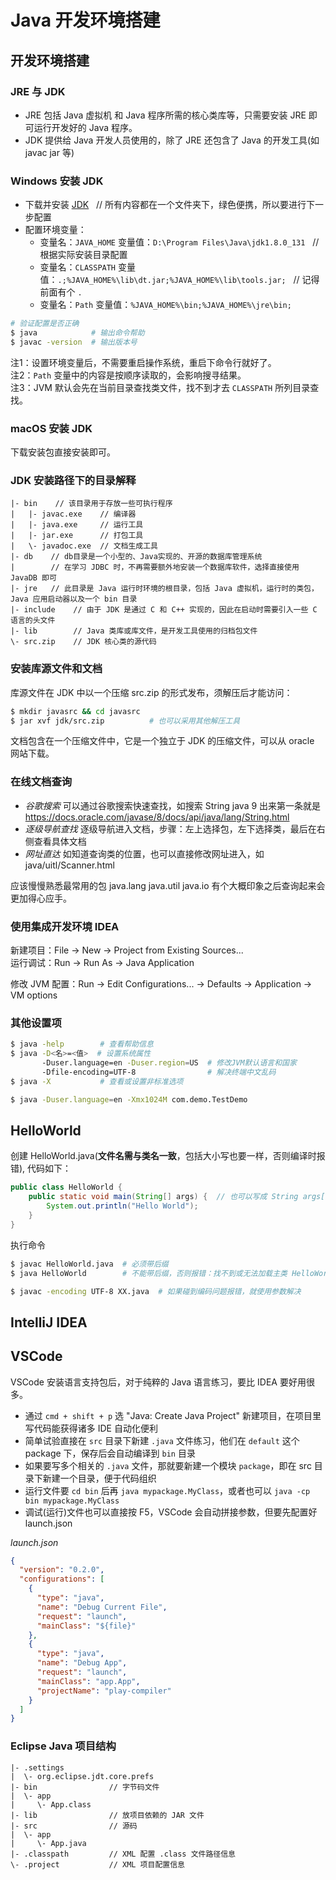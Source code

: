 # Java 开发环境搭建




## 开发环境搭建

### JRE 与 JDK

* JRE 包括 Java 虚拟机 和 Java 程序所需的核心类库等，只需要安装 JRE 即可运行开发好的 Java 程序。
* JDK 提供给 Java 开发人员使用的，除了 JRE 还包含了 Java 的开发工具(如 javac jar 等)

### Windows 安装 JDK

* 下载并安装 [JDK](http://www.oracle.com/technetwork/java/javase/downloads/index.html) &nbsp; // 所有内容都在一个文件夹下，绿色便携，所以要进行下一步配置
* 配置环境变量：
  * 变量名：`JAVA_HOME` 变量值：`D:\Program Files\Java\jdk1.8.0_131` &nbsp; // 根据实际安装目录配置
  * 变量名：`CLASSPATH` 变量值：`.;%JAVA_HOME%\lib\dt.jar;%JAVA_HOME%\lib\tools.jar;` &nbsp; // 记得前面有个 `.`
  * 变量名：`Path` 变量值：`%JAVA_HOME%\bin;%JAVA_HOME%\jre\bin;`

```bash
# 验证配置是否正确
$ java            # 输出命令帮助
$ javac -version  # 输出版本号
```

注1：设置环境变量后，不需要重启操作系统，重启下命令行就好了。  
注2：`Path` 变量中的内容是按顺序读取的，会影响搜寻结果。  
注3：JVM 默认会先在当前目录查找类文件，找不到才去 `CLASSPATH` 所列目录查找。

### macOS 安装 JDK

下载安装包直接安装即可。

### JDK 安装路径下的目录解释

```text
|- bin    // 该目录用于存放一些可执行程序
|   |- javac.exe    // 编译器
|   |- java.exe     // 运行工具
|   |- jar.exe      // 打包工具
|   \- javadoc.exe  // 文档生成工具
|- db    // db目录是一个小型的、Java实现的、开源的数据库管理系统
|        // 在学习 JDBC 时，不再需要额外地安装一个数据库软件，选择直接使用 JavaDB 即可
|- jre   // 此目录是 Java 运行时环境的根目录，包括 Java 虚拟机，运行时的类包，Java 应用启动器以及一个 bin 目录
|- include    // 由于 JDK 是通过 C 和 C++ 实现的，因此在启动时需要引入一些 C 语言的头文件
|- lib        // Java 类库或库文件，是开发工具使用的归档包文件
\- src.zip    // JDK 核心类的源代码
```

### 安装库源文件和文档

库源文件在 JDK 中以一个压缩 src.zip 的形式发布，须解压后才能访问：

```bash
$ mkdir javasrc && cd javasrc
$ jar xvf jdk/src.zip          # 也可以采用其他解压工具 
```

文档包含在一个压缩文件中，它是一个独立于 JDK 的压缩文件，可以从 oracle 网站下载。

### 在线文档查询

* _谷歌搜索_ 可以通过谷歌搜索快速查找，如搜索 String java 9 出来第一条就是
  https://docs.oracle.com/javase/8/docs/api/java/lang/String.html
* _逐级导航查找_ 逐级导航进入文档，步骤：左上选择包，左下选择类，最后在右侧查看具体文档
* _网址直达_ 如知道查询类的位置，也可以直接修改网址进入，如 java/uitl/Scanner.html

应该慢慢熟悉最常用的包 java.lang java.util java.io 有个大概印象之后查询起来会更加得心应手。

### 使用集成开发环境 IDEA

新建项目：File -> New -> Project from Existing Sources...  
运行调试：Run -> Run As -> Java Application

修改 JVM 配置：Run -> Edit Configurations... -> Defaults -> Application -> VM options

### 其他设置项

```bash
$ java -help        # 查看帮助信息
$ java -D<名>=<值>  # 设置系统属性
       -Duser.language=en -Duser.region=US  # 修改JVM默认语言和国家
       -Dfile-encoding=UTF-8                # 解决终端中文乱码
$ java -X           # 查看或设置非标准选项

$ java -Duser.language=en -Xmx1024M com.demo.TestDemo
```



## HelloWorld

创建 HelloWorld.java(**文件名需与类名一致**，包括大小写也要一样，否则编译时报错), 代码如下：

```java
public class HelloWorld {
    public static void main(String[] args) {  // 也可以写成 String args[]，但不常见
        System.out.println("Hello World");
    }
}
```

执行命令

```bash
$ javac HelloWorld.java  # 必须带后缀
$ java HelloWorld        # 不能带后缀，否则报错：找不到或无法加载主类 HelloWorld.class

$ javac -encoding UTF-8 XX.java  # 如果碰到编码问题报错，就使用参数解决
```



## IntelliJ IDEA




## VSCode

VSCode 安装语言支持包后，对于纯粹的 Java 语言练习，要比 IDEA 要好用很多。

* 通过 `cmd + shift + p` 选 "Java: Create Java Project" 新建项目，在项目里写代码能获得诸多 IDE 自动化便利
* 简单试验直接在 `src` 目录下新建 `.java` 文件练习，他们在 `default` 这个 package 下，保存后会自动编译到 `bin` 目录
* 如果要写多个相关的 `.java` 文件，那就要新建一个模块 `package`，即在 src 目录下新建一个目录，便于代码组织
* 运行文件要 `cd bin` 后再 `java mypackage.MyClass`，或者也可以 `java -cp bin mypackage.MyClass`
* 调试(运行)文件也可以直接按 F5，VSCode 会自动拼接参数，但要先配置好 launch.json

_launch.json_

```json
{
  "version": "0.2.0",
  "configurations": [
    {
      "type": "java",
      "name": "Debug Current File",
      "request": "launch",
      "mainClass": "${file}"
    },
    {
      "type": "java",
      "name": "Debug App",
      "request": "launch",
      "mainClass": "app.App",
      "projectName": "play-compiler"
    }
  ]
}
```

### Eclipse Java 项目结构

```
|- .settings
|  \- org.eclipse.jdt.core.prefs
|- bin                // 字节码文件
|  \- app
|     \- App.class
|- lib                // 放项目依赖的 JAR 文件
|- src                // 源码
|  \- app
|     \- App.java
|- .classpath         // XML 配置 .class 文件路径信息
\- .project           // XML 项目配置信息
```
